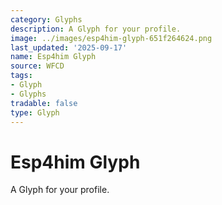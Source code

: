 ```yaml
---
category: Glyphs
description: A Glyph for your profile.
image: ../images/esp4him-glyph-651f264624.png
last_updated: '2025-09-17'
name: Esp4him Glyph
source: WFCD
tags:
- Glyph
- Glyphs
tradable: false
type: Glyph
---
```


# Esp4him Glyph

A Glyph for your profile.

